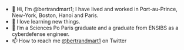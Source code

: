 - 👋 Hi, I’m @bertrandmart1; I have lived and worked in Port-au-Prince, New-York, Boston, Hanoi and Paris.
- 👀 I love learning new things. 
- 🌱 I’m a Sciences Po Paris graduate and a graduate from ENSIBS as a cyberdefense engineer.
- 📫 How to reach me [@bertrandmart1](https://twitter.com/bertrandmart1) on Twitter

<!---
bertrandmart1/bertrandmart1 is a ✨ special ✨ repository because its `README.md` (this file) appears on your GitHub profile.
You can click the Preview link to take a look at your changes.
--->
